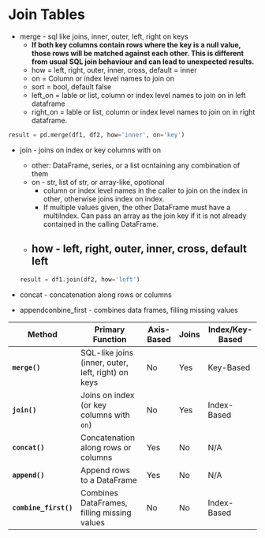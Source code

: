 # Join Tables
- merge - sql like joins, inner, outer, left, right on keys
  - **If both key columns contain rows where the key is a null value, those rows will be matched against each other. This is different from usual SQL join behaviour and can lead to unexpected results.**
  - how = left, right, outer, inner, cross, default = inner
  - on = Column or index level names to join on
  - sort = bool, default false
  - left_on = lable or list, column or index level names to join on in left dataframe
  - right_on = lable or list, column or index level names to join on in right dataframe. 
```python
result = pd.merge(df1, df2, how='inner', on='key')
```
- join  - joins on index or key columns with on
  - other: DataFrame, series, or a list ocntaining any combination of them
  - on - str, list of str, or array-like, opotional
    - column or index level names in the caller to join on the index in other, otherwise joins index on index.
    - If multiple values given, the other DataFrame must have a multiIndex. Can pass an array as the join key if it is not already contained in the calling DataFrame.
  - how - left, right, outer, inner, cross, default left
    -   

  ```python
  result = df1.join(df2, how='left')
  ```
- concat - concatenation along rows or columns
- appendconbine_first - combines data frames, filling missing values


 | Method            | Primary Function                                      | Axis-Based | Joins | Index/Key-Based |
|-------------------|-------------------------------------------------------|------------|-------|-----------------|
| **`merge()`**      | SQL-like joins (inner, outer, left, right) on keys    | No         | Yes   | Key-Based       |
| **`join()`**       | Joins on index (or key columns with `on`)             | No         | Yes   | Index-Based     |
| **`concat()`**     | Concatenation along rows or columns                   | Yes        | No    | N/A             |
| **`append()`**     | Append rows to a DataFrame                            | Yes        | No    | N/A             |
| **`combine_first()`** | Combines DataFrames, filling missing values         | No         | No    | Index-Based     |

